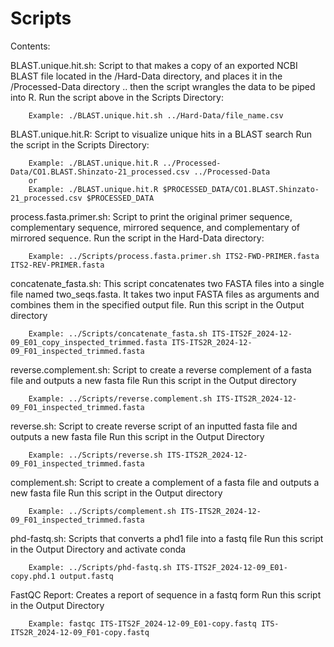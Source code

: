 # Scripts

Contents:

BLAST.unique.hit.sh: Script to that makes a copy of an exported NCBI BLAST file located in the /Hard-Data directory, and places it in the /Processed-Data directory .. then the script wrangles the data to be piped into R.
	Run the script above in the Scripts Directory: 
		
		Example: ./BLAST.unique.hit.sh ../Hard-Data/file_name.csv


BLAST.unique.hit.R: Script to visualize unique hits in a BLAST search 
	Run the script in the Scripts Directory:
		
		Example: ./BLAST.unique.hit.R ../Processed-Data/CO1.BLAST.Shinzato-21_processed.csv ../Processed-Data
		or
		Example: ./BLAST.unique.hit.R $PROCESSED_DATA/CO1.BLAST.Shinzato-21_processed.csv $PROCESSED_DATA

process.fasta.primer.sh: Script to print the original primer sequence, complementary sequence, mirrored sequence, and
complementary of mirrored sequence. 
	Run the script in the Hard-Data directory:

		Example: ../Scripts/process.fasta.primer.sh ITS2-FWD-PRIMER.fasta ITS2-REV-PRIMER.fasta

concatenate_fasta.sh: This script concatenates two FASTA files into a single file named two_seqs.fasta. It takes two input FASTA files as arguments and combines them in the specified output file.
	Run this script in the Output directory

		Example: ../Scripts/concatenate_fasta.sh ITS-ITS2F_2024-12-09_E01_copy_inspected_trimmed.fasta ITS-ITS2R_2024-12-09_F01_inspected_trimmed.fasta

reverse.complement.sh: Script to create a reverse complement of a fasta file and outputs a new fasta file
	Run this script in the Output directory 
	
		Example: ../Scripts/reverse.complement.sh ITS-ITS2R_2024-12-09_F01_inspected_trimmed.fasta

reverse.sh: Script to create reverse script of an inputted fasta file and outputs a new fasta file
	Run this script in the Output Directory
	
		Example: ../Scripts/reverse.sh ITS-ITS2R_2024-12-09_F01_inspected_trimmed.fasta

complement.sh: Script to create a complement of a fasta file and outputs a new fasta file
	Run this script in the Output directory
	
		Example: ../Scripts/complement.sh ITS-ITS2R_2024-12-09_F01_inspected_trimmed.fasta

phd-fastq.sh: Scripts that converts a phd1 file into a fastq file
	Run this script in the Output Directory and activate conda

		Example: ../Scripts/phd-fastq.sh ITS-ITS2F_2024-12-09_E01-copy.phd.1 output.fastq



FastQC Report: Creates a report of sequence in a fastq form
	Run this script in the Output Directory
	
		Example: fastqc ITS-ITS2F_2024-12-09_E01-copy.fastq ITS-ITS2R_2024-12-09_F01-copy.fastq



